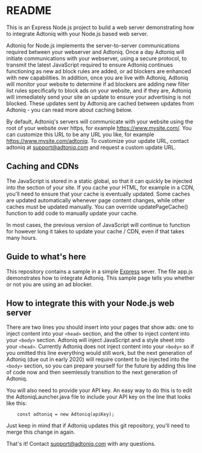 # README #

This is an Express Node.js project to build a web server demonstrating how to integrate Adtoniq with your Node.js based web server.

Adtoniq for Node.js implements the server-to-server communications required between your webserver and Adtoniq. Once a day Adtoniq will initiate communications with your webserver, using a secure protocol, to transmit the latest JavaScript required to ensure Adtoniq continues functioning as new ad block rules are added, or ad blockers are enhanced with new capabilities. In addition, once you are live with Adtoniq, Adtoniq will monitor your website to determine if ad blockers are adding new filter list rules specifically to block ads on your website, and if they are, Adtoniq will immediately send your site an update to ensure your advertising is not blocked. These updates sent by Adtoniq are cached between updates from Adtoniq - you can read more about caching below.

By default, Adtoniq's servers will communicate with your website using the root of your website over https, for example https://www.mysite.com/. You can customize this URL to be any URL you like, for example https://www.mysite.com/adtoniq. To customize your update URL, contact adtoniq at support@adtoniq.com and request a custom update URL.

## Caching and CDNs ##

The JavaScript is stored in a static global, so that it can quickly be injected into the <head> section of your site. If you cache your HTML, for example in a CDN, you'll need to ensure that your cache is eventually updated. Some caches are updated automatically whenever page content changes, while other caches must be updated manually. You can override updatePageCache() function to add code to manually update your cache.

In most cases, the previous version of JavaScript will continue to function for however long it takes to update your cache / CDN, even if that takes many hours. 

## Guide to what's here ##

This repository contains a sample in a simple [Express](https://expressjs.com) sever. The file app.js demonstrates how to integrate Adtoniq. This sample page tells you whether or not you are using an ad blocker.

## How to integrate this with your Node.js web server ##

There are two lines you should insert into your pages that show ads: one to inject content into your `<head>` section, and the other to inject content into your `<body>` section. Adtoniq will inject JavaScript and a style sheet into your `<head>`. Currently Adtoniq does not inject content into your `<body>` so if you omitted this line everything would still work, but the next generation of Adtoniq (due out in early 2020) will require content to be injected into the `<body>` section, so you can prepare yourself for the future by adding this line of code now and then seemlessly transition to the next generation of Adtoniq.

You will also need to provide your API key. An easy way to do this is to edit the AdtoniqLauncher.java file to include your API key on the line that looks like this:

		const adtoniq = new Adtoniq(apiKey);

Just keep in mind that if Adtoniq updates this git repository, you'll need to merge this change in again.

That's it! Contact support@adtoniq.com with any questions.